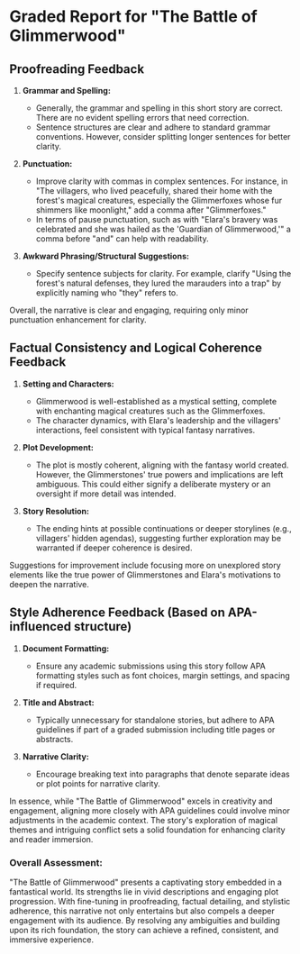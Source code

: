 # Graded Report for "The Battle of Glimmerwood"

## Proofreading Feedback

1. **Grammar and Spelling:**
   - Generally, the grammar and spelling in this short story are correct. There are no evident spelling errors that need correction.
   - Sentence structures are clear and adhere to standard grammar conventions. However, consider splitting longer sentences for better clarity.

2. **Punctuation:**
   - Improve clarity with commas in complex sentences. For instance, in "The villagers, who lived peacefully, shared their home with the forest's magical creatures, especially the Glimmerfoxes whose fur shimmers like moonlight," add a comma after "Glimmerfoxes."
   - In terms of pause punctuation, such as with "Elara's bravery was celebrated and she was hailed as the 'Guardian of Glimmerwood,'" a comma before "and" can help with readability.
   
3. **Awkward Phrasing/Structural Suggestions:**
   - Specify sentence subjects for clarity. For example, clarify "Using the forest's natural defenses, they lured the marauders into a trap" by explicitly naming who "they" refers to.

Overall, the narrative is clear and engaging, requiring only minor punctuation enhancement for clarity.


## Factual Consistency and Logical Coherence Feedback

1. **Setting and Characters:**
   - Glimmerwood is well-established as a mystical setting, complete with enchanting magical creatures such as the Glimmerfoxes.
   - The character dynamics, with Elara's leadership and the villagers' interactions, feel consistent with typical fantasy narratives.

2. **Plot Development:**
   - The plot is mostly coherent, aligning with the fantasy world created. However, the Glimmerstones' true powers and implications are left ambiguous. This could either signify a deliberate mystery or an oversight if more detail was intended.

3. **Story Resolution:**
   - The ending hints at possible continuations or deeper storylines (e.g., villagers' hidden agendas), suggesting further exploration may be warranted if deeper coherence is desired.

Suggestions for improvement include focusing more on unexplored story elements like the true power of Glimmerstones and Elara's motivations to deepen the narrative.


## Style Adherence Feedback (Based on APA-influenced structure)

1. **Document Formatting:**
   - Ensure any academic submissions using this story follow APA formatting styles such as font choices, margin settings, and spacing if required.

2. **Title and Abstract:**
   - Typically unnecessary for standalone stories, but adhere to APA guidelines if part of a graded submission including title pages or abstracts.

3. **Narrative Clarity:**
   - Encourage breaking text into paragraphs that denote separate ideas or plot points for narrative clarity.

In essence, while "The Battle of Glimmerwood" excels in creativity and engagement, aligning more closely with APA guidelines could involve minor adjustments in the academic context. The story's exploration of magical themes and intriguing conflict sets a solid foundation for enhancing clarity and reader immersion.


### Overall Assessment:

"The Battle of Glimmerwood" presents a captivating story embedded in a fantastical world. Its strengths lie in vivid descriptions and engaging plot progression. With fine-tuning in proofreading, factual detailing, and stylistic adherence, this narrative not only entertains but also compels a deeper engagement with its audience. By resolving any ambiguities and building upon its rich foundation, the story can achieve a refined, consistent, and immersive experience.